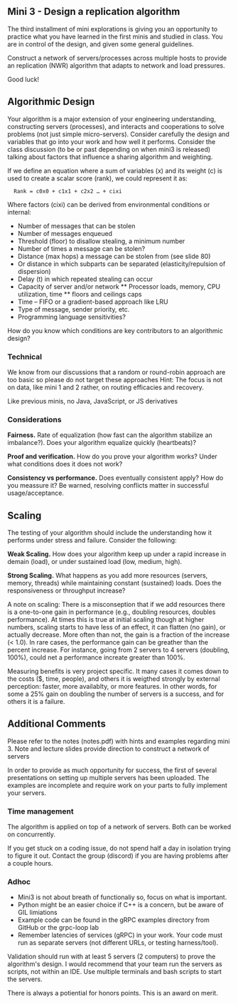 ## Mini 3 - Design a replication algorithm

The third installment of mini explorations is giving you an opportunity
to practice what you have learned in the first minis and studied in class.
You are in control of the design, and given some general guidelines. 

Construct a network of servers/processes across multiple hosts to provide
an replication (NWR) algorithm that adapts to network and load pressures. 

Good luck!


## Algorithmic Design

Your algorithm is a major extension of your engineering understanding, 
constructing servers (processes), and interacts and cooperations to solve
problems (not just simple micro-servers). Consider carefully the design and
variables that go into your work and how well it performs. Consider the 
class discussion (to be or past depending on when mini3 is released) talking 
about factors that influence a sharing algorithm and weighting.

If we define an equation where a sum of variables (x) and its weight (c) is 
used to create a scalar score (rank), we could represent it as: 

      Rank = c0x0 + c1x1 + c2x2 … + cixi

Where factors (cixi) can be derived from environmental conditions or 
internal:

   * Number of messages that can be stolen
   * Number of messages enqueued
   * Threshold (floor) to disallow stealing, a minimum number
   * Number of times a message can be stolen? 
   * Distance (max hops) a message can be stolen from (see slide 80)
   * Or distance in which subparts can be separated (elasticity/repulsion 
     of dispersion)
   * Delay (t) in which repeated stealing can occur
   * Capacity of server and/or network
       ** Processor loads, memory, CPU utilization, time
       ** floors and ceilings caps
   * Time – FIFO or a gradient-based approach like LRU
   * Type of message, sender priority, etc.
   * Programming language sensitivities?

How do you know which conditions are key contributors to an algorithmic 
design?


### Technical

We know from our discussions that a random or round-robin approach are 
too basic so please do not target these approaches Hint: The focus is 
not on data, like mini 1 and 2 rather, on routing efficacies and recovery.

Like previous minis, no Java, JavaScript, or JS derivatives


### Considerations

**Fairness.** Rate of equalization (how fast can the algorithm stabilize 
an imbalance?). Does your algorithm equalize quickly (heartbeats)?

**Proof and verification.** How do you prove your algorithm works? Under 
what conditions does it does not work?

**Consistency vs performance.** Does eventually consistent apply? How 
do you meassure it? Be warned, resolving conflicts matter in successful
usage/acceptance.


## Scaling

The testing of your algorithm should include the understanding how it 
performs under stress and failure. Consider the following:

**Weak Scaling.** How does your algorithm keep up under a rapid increase 
in demain (load), or under sustained load (low, medium, high).

**Strong Scaling.** What happens as you add more resources (servers, 
memory, threads) while maintaining constant (sustained) loads. Does the
responsiveness or throughput increase?

A note on scaling: There is a misconseption that if we add resources there 
is a one-to-one gain in performance (e.g., doubling resources, doubles 
performance). At times this is true at initial scaling though at higher 
numbers, scaling starts to have less of an effect, it can flatten (no gain), 
or actually decrease.  More often than not, the gain is a fraction of the 
increase (< 1.0). In rare cases, the performance gain can be greather than 
the percent increase. For instance, going from 2 servers to 4 servers 
(doubling, 100%), could net a performance increate greater than 100%.

Measuring benefits is very project specific.  It many cases it comes down 
to the costs ($, time, people), and others it is weigthed strongly by 
external perception: faster, more availablty, or more features. In other 
words, for some a 25% gain on doubling the number of servers is a success, 
and for others it is a failure.


## Additional Comments

Please refer to the notes (notes.pdf) with hints and examples 
regarding mini 3. Note and lecture slides provide direction to construct 
a network of servers 

In order to provide as much opportunity for success, the first of several 
presentations on setting up multiple servers has been uploaded. The examples 
are incomplete and require work on your parts to fully implement your servers. 

### Time management

The algorithm is applied on top of a network of servers. Both can be worked 
on concurrently.

If you get stuck on a coding issue, do not spend half a day in isolation 
trying to figure it out. Contact the group (discord) if you are having 
problems after a couple hours.

### Adhoc

   * Mini3 is not about breath of functionaliy so, focus on what is important.
   * Python might be an easier choice if C++ is a concern, but be aware of GIL 
     limiations
   * Example code can be found in the gRPC examples directory from GitHub or 
     the grpc-loop lab
   * Remember latencies of services (gRPC) in your work. Your code must run 
     as separate servers (not different URLs, or testing harness/tool).

Validation should run with at least 5 servers (2 computers) to prove the 
algorithm's design. I would recommend that your team run the servers as 
scripts, not within an IDE. Use multiple terminals and bash scripts to start 
the servers.

There is always a potiential for honors points. This is an award on merit.

